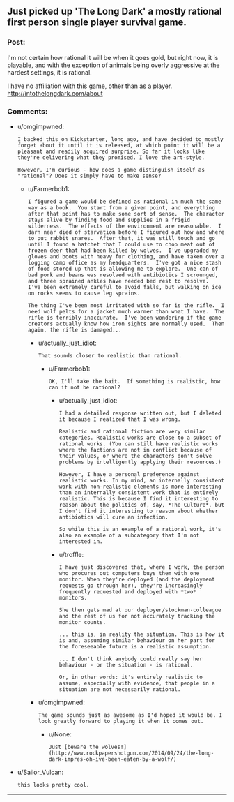 ## Just picked up 'The Long Dark' a mostly rational first person single player survival game.

### Post:

I'm not certain how rational it will be when it goes gold, but right now, it is playable, and with the exception of animals being overly aggressive at the hardest settings, it is rational.

I have no affiliation with this game, other than as a player.
http://intothelongdark.com/about


### Comments:

- u/omgimpwned:
  ```
  I backed this on Kickstarter, long ago, and have decided to mostly forget about it until it is released, at which point it will be a pleasant and readily acquired surprise. So far it looks like they're delivering what they promised. I love the art-style.

  However, I'm curious - how does a game distinguish itself as "rational"? Does it simply have to make sense?
  ```

  - u/Farmerbob1:
    ```
    I figured a game would be defined as rational in much the same way as a book.  You start from a given point, and everything after that point has to make some sort of sense.  The character stays alive by finding food and supplies in a frigid wilderness.  The effects of the environment are reasonable.  I darn near died of starvation before I figured out how and where to put rabbit snares.  After that, it was still touch and go until I found a hatchet that I could use to chop meat out of frozen deer that had been killed by wolves.  I've upgraded my gloves and boots with heavy fur clothing, and have taken over a logging camp office as my headquarters.  I've got a nice stash of food stored up that is allowing me to explore.  One can of bad pork and beans was resolved with antibiotics I scrounged, and three sprained ankles have needed bed rest to resolve.  I've been extremely careful to avoid falls, but walking on ice on rocks seems to cause leg sprains.

    The thing I've been most irritated with so far is the rifle.  I need wolf pelts for a jacket much warmer than what I have.  The rifle is terribly inaccurate.  I've been wondering if the game creators actually know how iron sights are normally used.  Then again, the rifle is damaged...
    ```

    - u/actually_just_idiot:
      ```
      That sounds closer to realistic than rational.
      ```

      - u/Farmerbob1:
        ```
        OK, I'll take the bait.  If something is realistic, how can it not be rational?
        ```

        - u/actually_just_idiot:
          ```
          I had a detailed response written out, but I deleted it because I realized that I was wrong.

          Realistic and rational fiction are very similar categories. Realistic works are close to a subset of rational works. (You can still have realistic works where the factions are not in conflict because of their values, or where the characters don't solve problems by intelligently applying their resources.)

          However, I have a personal preference against realistic works. In my mind, an internally consistent work with non-realistic elements is more interesting than an internally consistent work that is entirely realistic. This is because I find it interesting to reason about the politics of, say, *The Culture*, but I don't find it interesting to reason about whether antibiotics will cure an infection.

          So while this is an example of a rational work, it's also an example of a subcategory that I'm not interested in.
          ```

        - u/troffle:
          ```
          I have just discovered that, where I work, the person who procures out computers buys them with one monitor. When they're deployed (and the deployment requests go through her), they're increasingly frequently requested and deployed with *two* monitors.

          She then gets mad at our deployer/stockman-colleague and the rest of us for not accurately tracking the monitor counts.

          ... this is, in reality the situation. This is how it is and, assuming similar behaviour on her part for the foreseeable future is a realistic assumption.

          ... I don't think anybody could really say her behaviour - or the situation - is rational.

          Or, in other words: it's entirely realistic to assume, especially with evidence, that people in a situation are not necessarily rational.
          ```

    - u/omgimpwned:
      ```
      The game sounds just as awesome as I'd hoped it would be. I look greatly forward to playing it when it comes out.
      ```

      - u/None:
        ```
        Just [beware the wolves!](http://www.rockpapershotgun.com/2014/09/24/the-long-dark-impres-oh-ive-been-eaten-by-a-wolf/)
        ```

- u/Sailor_Vulcan:
  ```
  this looks pretty cool.
  ```

---

